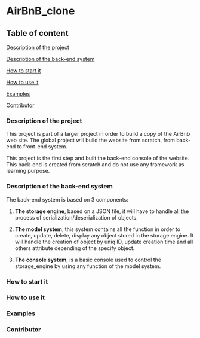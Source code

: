 # AirBnB_clone
## Table of content

[Description of the project](#Description-of-the-project)

[Description of the back-end system](#Description-of-the-back-end-system)

[How to start it](#How-to-start-it)

[How to use it](#How-to-use-it)

[Examples](#Example)

[Contributor](#Contributor)

### Description of the project

This project is part of a larger project in order to build a copy of the AirBnb web site. The global project will build the website from scratch, from back-end to front-end system. 

This project is the first step and built the back-end console of the website. This back-end is created from scratch and do not use any framework as learning purpose.

### Description of the back-end system
The back-end system is based on 3 components:

1. **The storage engine**, based on a JSON file, it will have to handle all the process of serialization/deserialization of objects.

2. **The model system**, this system contains all the function in order to create, update, delete, display any object stored in the storage engine. 
It will handle the creation of object by uniq ID, update creation time and all others attribute depending of the specify object.

3. **The console system**, is a basic console used to control the storage_engine by using any function of the model system.

### How to start it

### How to use it

### Examples

### Contributor
